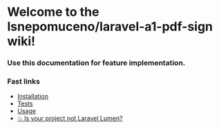 # Welcome to the lsnepomuceno/laravel-a1-pdf-sign wiki!
### Use this documentation for feature implementation.

### Fast links
* [Installation](https://github.com/lsnepomuceno/laravel-a1-pdf-sign/wiki/Installation)
* [Tests](https://github.com/lsnepomuceno/laravel-a1-pdf-sign/wiki/Tests)
* [Usage](https://github.com/lsnepomuceno/laravel-a1-pdf-sign/wiki/Usage)
* [💥 Is your project not Laravel Lumen?](https://github.com/lsnepomuceno/laravel-a1-pdf-sign/wiki/%F0%9F%92%A5%20Is%20your%20project%20not%20Laravel%20Lumen%3F)
